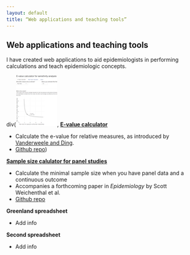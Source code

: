 ```yaml
---
layout: default
title: “Web applications and teaching tools”
---
```


## Web applications and teaching tools

I have created web applications to aid epidemiologists in performing calculations and teach epidemiologic concepts.

div(<img src="e-value-calc.png" alt="e-value calculator"/>,
**[E-value calculator](https://corinne-riddell.shinyapps.io/e-value-calculator/)**
  * Calculate the e-value for relative measures, as introduced by [Vanderweele and Ding](https://www.ncbi.nlm.nih.gov/pubmed/?term=vanderweele+ding+e-value).
  * [Github repo](https://github.com/corinne-riddell/EValue))
  
**[Sample size calulator for panel studies](https://corinne-riddell.shinyapps.io/mcgilleboh-samplesizecalculator/)**
  * Calculate the minimal sample size when you have panel data and a continuous outcome
  * Accompanies a forthcoming paper in *Epidemiology* by Scott Weichenthal et al.
  * [Github repo](https://github.com/corinne-riddell/SampleSizeCalculator)

**Greenland spreadsheet**
  * Add info
  
**Second spreadsheet**
  * Add info
